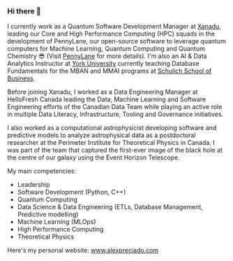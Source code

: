 ### Hi there 👋

I currently work as a Quantum Software Development Manager at [Xanadu](https://xanadu.ai), leading our Core and High Performance Computing (HPC) squads in the development of PennyLane, our open-source software to leverage quantum computers for Machine Learning, Quantum Computing and Quantum Chemistry 😎 (Visit [PennyLane](https://pennylane.ai) for more details). I'm also an AI & Data Analytics Instructor at [York University](https://yorku.ca) currently teaching Database Fundamentals for the MBAN and MMAI programs at [Schulich School of Business]((https://schulich.yorku.ca)).

Before joining Xanadu, I worked as a Data Engineering Manager at HelloFresh Canada leading the Data, Machine Learning and Software Engineering efforts of the Canadian Data Team while playing an active role in multiple Data Literacy, Infrastructure, Tooling and Governance initiatives.

I also worked as a computational astrophysicist developing software and predictive models to analyze astrophysical data as a postdoctoral researcher at the Perimeter Institute for Theoretical Physics in Canada. I was part of the team that captured the first-ever image of the black hole at the centre of our galaxy using the Event Horizon Telescope.

My main competencies:

- Leadership
- Software Development (Python, C++)
- Quantum Computing
- Data Science & Data Engineering (ETLs, Database Management, Predictive modelling)
- Machine Learning (MLOps)
- High Performance Computing
- Theoretical Physics

Here's my personal website: www.alexpreciado.com


<!--
**Alex-Preciado/Alex-Preciado** is a ✨ _special_ ✨ repository because its `README.md` (this file) appears on your GitHub profile.

Here are some ideas to get you started:

- 🔭 I’m currently working on ...
- 🌱 I’m currently learning ...
- 👯 I’m looking to collaborate on ...
- 🤔 I’m looking for help with ...
- 💬 Ask me about ...
- 📫 How to reach me: ...
- 😄 Pronouns: ...
- ⚡ Fun fact: ...
-->
